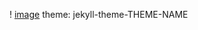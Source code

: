 
! [image](https://www.facebook.com/photo/?fbid=4334006216628817&set=a.178837658812381)
theme: jekyll-theme-THEME-NAME

